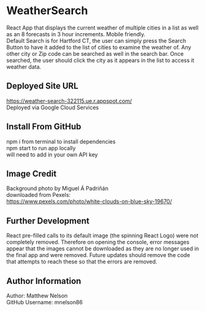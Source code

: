 # WeatherSearch
React App that displays the current weather of multiple cities in a list as well as an 8 forecasts in 3 hour increments. Mobile friendly. <br />
Default Search is for Hartford CT, the user can simply press the Search Button to have it added to the list of cities to examine the weather of. Any other city or Zip code can be searched as well in the search bar. Once searched, the user should click the city as it appears in the list to access it weather data.
## Deployed Site URL
https://weather-search-322115.ue.r.appspot.com/ <br />
Deployed via Google Cloud Services
## Install From GitHub
npm i from terminal to install dependencies <br />
npm start to run app locally <br />
will need to add in your own API key <br />
## Image Credit
Background photo by Miguel Á Padriñán <br />
downloaded from Pexels: <br />
https://www.pexels.com/photo/white-clouds-on-blue-sky-19670/ <br />
## Further Development
React pre-filled calls to its default image (the spinning React Logo) were not completely removed. Therefore on opening the console, error messages appear that the images cannot be downloaded as they are no longer used in the final app and were removed. Future updates should remove the code that attempts to reach these so that the errors are removed.
## Author Information
Author: Matthew Nelson <br />
GitHub Username: mnelson86 <br />
